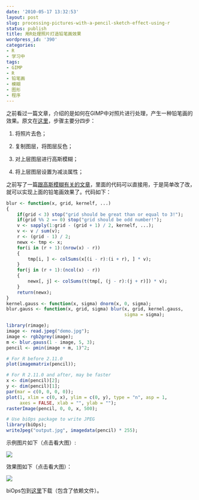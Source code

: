 ```yaml
---
date: '2010-05-17 13:32:53'
layout: post
slug: processing-pictures-with-a-pencil-sketch-effect-using-r
status: publish
title: 用R处理照片打造铅笔画效果
wordpress_id: '390'
categories:
- R
- 学习中
tags:
- GIMP
- R
- 铅笔画
- 模糊
- 图形
- 程序
---
```


之前看过一篇文章，介绍的是如何在GIMP中对照片进行处理，产生一种铅笔画的效果。原文在[这里](http://the-double-0-project.net/blog/?p=58)，步骤主要分四步：

	
  1. 将照片去色；

	
  2. 复制图层，将图层反色；

	
  3. 对上层图层进行高斯模糊；

	
  4. 将上层图层设置为减淡属性；


之前写了一篇[跟高斯模糊有关的文章](http://yixuan.github.com/cn/2010/02/blur-and-smoothing/)，里面的代码可以直接用，于是简单改了改，就可以实现上面的铅笔画效果了。代码如下：

```r
blur <- function(x, grid, kernelf, ...)
{
    if(grid < 3) stop("grid should be great than or equal to 3!");
    if(grid %% 2 == 0) stop("grid should be odd number!");
    v <- sapply(1:grid - (grid + 1) / 2, kernelf, ...);
    v <- v / sum(v);
    r <- (grid - 1) / 2;
    newx <- tmp <- x;
    for(i in (r + 1):(nrow(x) - r))
    {
        tmp[i, ] <- colSums(x[(i - r):(i + r), ] * v);
    }
    for(j in (r + 1):(ncol(x) - r))
    {
        newx[, j] <- colSums(t(tmp[, (j - r):(j + r)]) * v);
    }
    return(newx);
}
kernel.gauss <- function(x, sigma) dnorm(x, 0, sigma);
blur.gauss <- function(x, grid, sigma) blur(x, grid, kernel.gauss,
                                            sigma = sigma);

library(rimage);
image <- read.jpeg("demo.jpg");
image <- rgb2grey(image);
m <- blur.gauss(1 - image, 5, 3);
pencil <- pmin(image + m, 1)^2;

# For R before 2.11.0
plot(imagematrix(pencil));

# For R 2.11.0 and after, may be faster
x <- dim(pencil)[2];
y <- dim(pencil)[1];
par(mar = c(0, 0, 0, 0));
plot(1, xlim = c(0, x), ylim = c(0, y), type = "n", asp = 1,
     axes = FALSE, xlab = "", ylab = "");
rasterImage(pencil, 0, 0, x, 500);

# Use biOps package to write JPEG
library(biOps);
writeJpeg("output.jpg", imagedata(pencil) * 255);
```


示例图片如下（点击看大图）:

[![](http://i.imgur.com/Udiuc.jpg)](http://i.imgur.com/Udiuc.jpg)

效果图如下（点击看大图）：

[![](http://i.imgur.com/Wsddc.jpg)](http://i.imgur.com/Wsddc.jpg)

biOps包到[这里](https://bitbucket.org/yixuan/cn/downloads/biOps.zip)下载（包含了依赖文件）。

